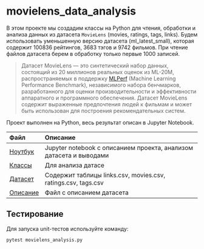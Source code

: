 # movielens_data_analysis

В этом проекте мы создадим классы на Python для чтения, обработки и анализа данных из датасета `MovieLens` (movies, ratings, tags, links). Будем использовать уменьшенную версию датасета (ml_latest_small), которая содержит 100836 рейтингов, 3683 тэгов и 9742 фильмов. При чтение файлов датасета берем в обработку только первые 1000 записей.

> Датасет MovieLens — это синтетический набор данных, состоящий из 20 миллионов реальных оценок из ML-20M, распространяемых в поддержку [MLPerf](https://www.mlperf.org/) (Machine Learning Performance Benchmark), независимого набора бенчмарков, разработанного для оценки производительности и эффективности аппаратного и программного обеспечения. Датасет MovieLens содержит выраженные предпочтения людей к фильмам и может быть использован для построения рекомендательных систем.

Проект выполнен на Python, весь результат описан в Jupyter Notebook.

| **Файл**                                   | Описание                                                           |
| :--                                        | :--                                                                |
| [Ноутбук](./movielens_report.ipynb)        | Jupyter notebook с описанием проекта, анализом датасета и выводами |
| [Классы](./movielens_analysis.py)            | Для анализа датасе                                                 |
| [Датасет](./ml_latest_small)               | Содержит таблицы links.csv, movies.csv, ratings.csv, tags.csv      |
| [Описание](./ml_latest_small/README.txt)   | Файл с описанием датасета                                          |

## Тестирование

Для запуска unit-тестов используйте команду:

```shell
pytest movielens_analysis.py
```
